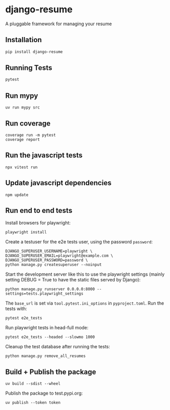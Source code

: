 # django-resume
A pluggable framework for managing your resume

## Installation

```bash
pip install django-resume
```

## Running Tests

```bash
pytest
```

## Run mypy

```shell
uv run mypy src
```

## Run coverage

```shell
coverage run -m pytest
coverage report
```

## Run the javascript tests

```shell
npx vitest run
```

## Update javascript dependencies

```shell
npm update
```

## Run end to end tests

Install browsers for playwright:
    
```shell
playwright install
```

Create a testuser for the e2e tests user, using the password `password`:
```shell
DJANGO_SUPERUSER_USERNAME=playwright \
DJANGO_SUPERUSER_EMAIL=playwright@example.com \
DJANGO_SUPERUSER_PASSWORD=password \
python manage.py createsuperuser --noinput
```

Start the development server like this to use the playwright settings
(mainly setting DEBUG = True to have the static files served by Django):
```shell
python manage.py runserver 0.0.0.0:8000 --settings=tests.playwright_settings
```

The `base_url` is set via `tool.pytest.ini_options` in `pyproject.toml`.  Run the tests with:

```shell
pytest e2e_tests
```

Run playwright tests in head-full mode:
```shell
pytest e2e_tests --headed --slowmo 1000
```

Cleanup the test database after running the tests:
```shell
python manage.py remove_all_resumes
```

## Build + Publish the package

```
uv build --sdist --wheel
```

Publish the package to test.pypi.org:
```shell
uv publish --token token
```